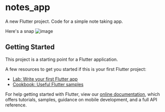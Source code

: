 # notes_app

A new Flutter project. Code for a simple note taking app.

Here's a snap
![image](https://user-images.githubusercontent.com/60225218/121787728-88eb3f80-cbe5-11eb-8cea-05fffcdd101f.png)


## Getting Started

This project is a starting point for a Flutter application.

A few resources to get you started if this is your first Flutter project:

- [Lab: Write your first Flutter app](https://flutter.dev/docs/get-started/codelab)
- [Cookbook: Useful Flutter samples](https://flutter.dev/docs/cookbook)

For help getting started with Flutter, view our
[online documentation](https://flutter.dev/docs), which offers tutorials,
samples, guidance on mobile development, and a full API reference.
